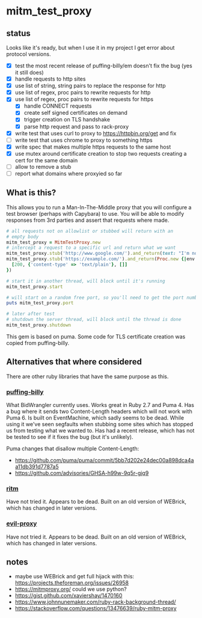 # mitm_test_proxy

## status

Looks like it's ready, but when I use it in my project I get error about protocol versions.

- [x] test the most recent release of puffing-billy/em doesn't fix the bug
(yes it still does)
- [x] handle requests to http sites
- [x] use list of string, string pairs to replace the response for http
- [x] use list of regex, proc pairs to rewrite requests for http
- [x] use list of regex, proc pairs to rewrite requests for https
  - [x] handle CONNECT requests
  - [x] create self signed certificates on demand
  - [x] trigger creation on TLS handshake
  - [x] parse http request and pass to rack-proxy
- [x] write test that uses curl to proxy to <https://httpbin.org/get> and fix
- [ ] write test that uses chrome to proxy to something https
- [x] write spec that makes multiple https requests to the same host
- [x] use mutex around certificate creation to stop two requests creating a cert for the same domain
- [ ] allow to remove a stub
- [ ] report what domains where proxyied so far

## What is this?

This allows you to run a Man-In-The-Middle proxy that you will configure a
test browser (perhaps with Capybara) to use.  You will be able to modify
responses from 3rd parties and assert that requests where made.

```ruby
# all requests not on allowlist or stubbed will return with an
# empty body
mitm_test_proxy = MitmTestProxy.new
# intercept a request to a specific url and return what we want
mitm_test_proxy.stub('http://www.google.com/').and_return(text: "I'm not Google!")
mitm_test_proxy.stub('https://example.com/').and_return(Proc.new {|env| 
  [200, {'content-type' => 'text/plain'}, []]
})

# start it in another thread, will block until it's running
mitm_test_proxy.start

# will start on a random free port, so you'll need to get the port number after it's running
puts mitm_test_proxy.port

# later after test
# shutdown the server thread, will block until the thread is done
mitm_test_proxy.shutdown
```

This gem is based on puma.  Some code for TLS certificate creation was copied from puffing-billy.

## Alternatives that where considered

There are other ruby libraries that have the same purpose as this.

### [puffing-billy](https://github.com/oesmith/puffing-billy)

What BidWrangler currently uses.  Works great in Ruby 2.7 and Puma 4.  Has a bug where it sends two Content-Length headers which will not work with Puma 6.  Is built on EventMachine, which sadly seems to be dead.  While using it we've seen segfaults when stubbing some sites which has stopped us from testing what we wanted to.  Has had a recent release, which has not be tested to see if it fixes the bug (but it's unlikely).

Puma changes that disallow multiple Content-Length:

- <https://github.com/puma/puma/commit/5bb7d202e24dec00a898dca4aa11db391d7787a5>
- <https://github.com/advisories/GHSA-h99w-9q5r-gjq9>

### [ritm](https://github.com/argos83/ritm)

Have not tried it.  Appears to be dead.  Built on an old version of WEBrick, which has changed in later versions.

### [evil-proxy](https://github.com/bbtfr/evil-proxy)

Have not tried it.  Appears to be dead. Built on an old version of WEBrick, which has changed in later versions.

## notes

- maybe use WEBrick and get full hijack with this: <https://projects.theforeman.org/issues/26958>
- <https://mitmproxy.org/> could we use python?
- <https://gist.github.com/xaviershay/1470160>
- <https://www.johnnunemaker.com/ruby-rack-background-thread/>
- <https://stackoverflow.com/questions/13476639/ruby-mitm-proxy>
